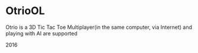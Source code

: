 # OtrioOL
Otrio is a 3D Tic Tac Toe
Multiplayer(in the same computer, via Internet) and playing with AI are supported

2016
